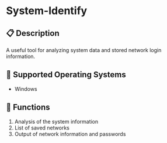 # System-Identify
## :clipboard: Description
A useful tool for analyzing system data and stored network login information.

## :file_folder: Supported Operating Systems
* Windows

## :wrench: Functions
1. Analysis of the system information
1. List of saved networks
1. Output of network information and passwords
